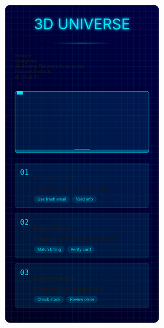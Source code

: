 <div class="printer-container">
  <div class="grid-overlay"></div>
  <div class="header">
    <div class="tech-text">3D UNIVERSE</div>
    <div class="tech-line"></div>
  </div>

  <AccordionItem type="cyber" title="Target Information" icon="🎯" status="ACTIVE">
    <div class="info-grid">
      <div class="info-item">
        <span class="label">Website</span>
        <WebsiteMetadata url="https://3duniverse.org" />
      </div>
      <div class="info-item">
        <span class="label">Categories</span>
        <div class="tags">
          <span class="tag">3D Printing</span>
          <span class="tag">Filaments</span>
          <span class="tag">Accessories</span>
        </div>
      </div>
      <div class="info-item">
        <span class="label">Payment Methods</span>
        <div class="payment-methods">
          <span class="payment-chip" title="Credit Card">
            <span class="chip-icon">💳</span>
            <span class="chip-text">CC</span>
          </span>
          <span class="payment-chip" title="PayPal">
            <span class="chip-icon">💰</span>
            <span class="chip-text">PP</span>
          </span>
        </div>
      </div>
    </div>
  </AccordionItem>

  <div class="printer-animation">
    <div class="printer-head"></div>
    <div class="print-bed">
      <div class="model"></div>
    </div>
  </div>

  <div class="steps-container">
    <div class="step">
      <div class="step-number">01</div>
      <div class="step-content">
        <h3>Account Creation</h3>
        <p>Create new account with clean profile</p>
        <div class="step-notes">
          <span class="note">Use fresh email</span>
          <span class="note">Valid info</span>
        </div>
      </div>
    </div>
    <div class="step">
      <div class="step-number">02</div>
      <div class="step-content">
        <h3>Payment Setup</h3>
        <p>Add payment method with matching info</p>
        <div class="step-notes">
          <span class="note">Match billing</span>
          <span class="note">Verify card</span>
        </div>
      </div>
    </div>
    <div class="step">
      <div class="step-number">03</div>
      <div class="step-content">
        <h3>Order Processing</h3>
        <p>Process order with selected items</p>
        <div class="step-notes">
          <span class="note">Check stock</span>
          <span class="note">Review order</span>
        </div>
      </div>
    </div>
  </div>
</div>

<style>
.printer-container {
  position: relative;
  padding: 2rem;
  background: linear-gradient(45deg, #000022, #000044);
  border-radius: 1rem;
  margin: 2rem 0;
  overflow: hidden;
}

.grid-overlay {
  position: absolute;
  top: 0;
  left: 0;
  right: 0;
  bottom: 0;
  background: 
    linear-gradient(90deg, rgba(0, 229, 255, 0.1) 1px, transparent 1px),
    linear-gradient(rgba(0, 229, 255, 0.1) 1px, transparent 1px);
  background-size: 20px 20px;
  animation: gridMove 20s linear infinite;
}

.tech-text {
  font-size: 3rem;
  color: #00e5ff;
  text-shadow: 0 0 10px #00e5ff;
  text-align: center;
  margin: 0;
}

.tech-line {
  height: 2px;
  background: linear-gradient(90deg, transparent, #00e5ff, transparent);
  margin: 2rem auto;
  width: 200px;
}

.printer-animation {
  height: 200px;
  margin: 2rem 0;
  background: rgba(0, 229, 255, 0.1);
  border: 1px solid #00e5ff;
  border-radius: 0.5rem;
  position: relative;
  overflow: hidden;
}

.printer-head {
  width: 20px;
  height: 10px;
  background: #00e5ff;
  position: absolute;
  top: 0;
  left: 0;
  animation: printHead 3s linear infinite;
}

.print-bed {
  position: absolute;
  bottom: 0;
  left: 0;
  right: 0;
  height: 10px;
  background: rgba(0, 229, 255, 0.3);
}

.model {
  position: absolute;
  bottom: 10px;
  left: 50%;
  transform: translateX(-50%);
  width: 50px;
  background: #00e5ff;
  animation: printModel 3s linear infinite;
}

.steps-container {
  margin-top: 2rem;
}

.step {
  display: flex;
  gap: 1rem;
  padding: 1rem;
  background: rgba(0, 229, 255, 0.1);
  border: 1px solid rgba(0, 229, 255, 0.2);
  border-radius: 0.5rem;
  margin-bottom: 1rem;
}

.step-number {
  font-size: 1.5rem;
  color: #00e5ff;
  font-family: monospace;
}

.step-notes {
  display: flex;
  gap: 0.5rem;
  margin-top: 0.5rem;
}

.note {
  padding: 0.25rem 0.75rem;
  background: rgba(0, 229, 255, 0.1);
  border-radius: 1rem;
  font-size: 0.8rem;
  color: #00e5ff;
}

@keyframes gridMove {
  0% { transform: translate(0, 0); }
  100% { transform: translate(20px, 20px); }
}

@keyframes printHead {
  0% { left: 0; }
  45% { left: calc(100% - 20px); }
  50% { left: calc(100% - 20px); }
  95% { left: 0; }
  100% { left: 0; }
}

@keyframes printModel {
  0% { height: 0; }
  100% { height: 100px; }
}
</style>